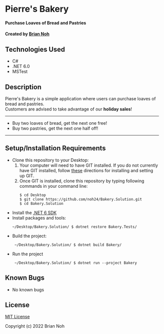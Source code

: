 # Pierre's Bakery

#### Purchase Loaves of Bread and Pastries

#### Created by [Brian Noh](https://github.com/noh24)

## Technologies Used

- C#
- .NET 6.0
- MSTest

## Description

Pierre's Bakery is a simple application where users can purchase loaves of bread and pastries.  
Customers are advised to take advantage of our __holiday sales__!  
***
- Buy two loaves of bread, get the next one free!
- Buy two pastries, get the next one half off!
***
## Setup/Installation Requirements

- Clone this repository to your Desktop:
  1. Your computer will need to have GIT installed. If you do not currently have GIT installed, follow [these](https://docs.github.com/en/get-started/quickstart/set-up-git) directions for installing and setting up GIT.
  2. Once GIT is installed, clone this repository by typing following commands in your command line:
     ```
     $ cd Desktop
     $ git clone https://github.com/noh24/Bakery.Solution.git
     $ cd Bakery.Solution
     ```
- Install the [.NET 6 SDK](https://dotnet.microsoft.com/en-us/download/dotnet/6.0)
- Install packages and tools:
  ```
  ~/Desktop/Bakery.Solution/ $ dotnet restore Bakery.Tests/
  ```
- Build the project:
  ```
   ~/Desktop/Bakery.Solution/ $ dotnet build Bakery/
  ```
- Run the project
  ```
   ~/Desktop/Bakery.Solution/ $ dotnet run --project Bakery
  ```

## Known Bugs

- No known bugs

## License

[MIT License](./license.txt)

Copyright (c) 2022 Brian Noh